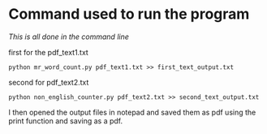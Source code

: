 # Command used to run the program
*This is all done in the command line*

first for the pdf_text1.txt

`python mr_word_count.py pdf_text1.txt >> first_text_output.txt`

second for pdf_text2.txt

`python non_english_counter.py pdf_text2.txt >> second_text_output.txt`

I then opened the output files in notepad and saved them as pdf using the print function and saving as a pdf. 
